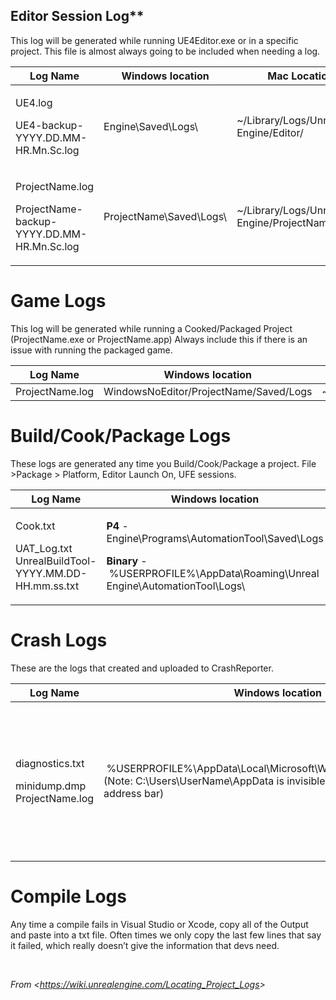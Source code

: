 ## Editor Session Log**

This log will be generated while running UE4Editor.exe or in a specific project. This file is almost always going to be included when needing a log.

<table><thead><tr class="header"><th><strong>Log Name</strong></th><th><strong>Windows location</strong></th><th><strong>Mac Location</strong></th></tr></thead><tbody><tr class="odd"><td><p>UE4.log</p><p>UE4-backup-YYYY.DD.MM-HR.Mn.Sc.log</p></td><td>Engine\Saved\Logs\</td><td>~/Library/Logs/Unreal Engine/Editor/</td></tr><tr class="even"><td><p>ProjectName.log</p><p>ProjectName-backup-YYYY.DD.MM-HR.Mn.Sc.log</p></td><td>ProjectName\Saved\Logs\</td><td>~/Library/Logs/Unreal Engine/ProjectNameEditor/</td></tr></tbody></table>

# **Game Logs**

This log will be generated while running a Cooked/Packaged Project (ProjectName.exe or ProjectName.app) Always include this if there is an issue with running the packaged game.

<table><thead><tr class="header"><th><strong>Log Name</strong></th><th><strong>Windows location</strong></th><th><strong>Mac Location</strong></th></tr></thead><tbody><tr class="odd"><td>ProjectName.log</td><td>WindowsNoEditor/ProjectName/Saved/Logs</td><td>~/Library/Logs/ProjectName/</td></tr></tbody></table>

# **Build/Cook/Package Logs**

These logs are generated any time you Build/Cook/Package a project. File &gt;Package &gt; Platform, Editor Launch On, UFE sessions.

<table><thead><tr class="header"><th><strong>Log Name</strong></th><th><strong>Windows location</strong></th><th><strong>Mac Location</strong></th></tr></thead><tbody><tr class="odd"><td><p>Cook.txt</p><p>UAT_Log.txt UnrealBuildTool-YYYY.MM.DD-HH.mm.ss.txt</p></td><td><p><strong>P4</strong> - Engine\Programs\AutomationTool\Saved\Logs</p><p><strong>Binary</strong> - %USERPROFILE%\AppData\Roaming\Unreal Engine\AutomationTool\Logs\</p></td><td>~/Library/Logs/Unreal Engine/LocalBuildLogs/</td></tr></tbody></table>

# **Crash Logs**

These are the logs that created and uploaded to CrashReporter.

<table><thead><tr class="header"><th><strong>Log Name</strong></th><th><strong>Windows location</strong></th><th><strong>Mac Location</strong></th></tr></thead><tbody><tr class="odd"><td><p>diagnostics.txt</p><p>minidump.dmp ProjectName.log</p></td><td> %USERPROFILE%\AppData\Local\Microsoft\Windows\WER\ReportQueue (Note: C:\Users\UserName\AppData is invisible, just type the path on the address bar)</td><td><p><strong>P4</strong> - Engine/Saved/Crashes/CrashReport-ProjectName/</p><p><strong>Binary:</strong> ~/Library/Application Support/Epic/Unreal Engine/4.X/Saved/Crashes/CrashReport-ProjectName/ (Note that /Users/yourusername/Library is invisible. Hold the alt-key and from the finder menu select Go-&gt;Library)</p></td></tr></tbody></table>

# **Compile Logs**

Any time a compile fails in Visual Studio or Xcode, copy all of the Output and paste into a txt file. Often times we only copy the last few lines that say it failed, which really doesn’t give the information that devs need.

 

*From &lt;<https://wiki.unrealengine.com/Locating_Project_Logs>&gt;*

